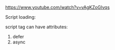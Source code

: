 https://www.youtube.com/watch?v=vAgKZoGIvqs

Script loading:

script tag can have attributes:
1. defer
2. async


